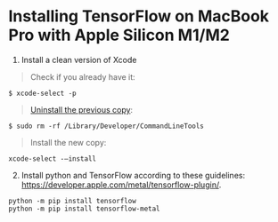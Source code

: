 # Installing TensorFlow on MacBook Pro with Apple Silicon M1/M2

1. Install a clean version of Xcode

> Check if you already have it:
```
$ xcode-select -p
```
> [Uninstall the previous copy](https://mac.install.guide/commandlinetools/6.html):
```
$ sudo rm -rf /Library/Developer/CommandLineTools
```
> Install the new copy:
```
xcode-select -–install
```

2. Install python and TensorFlow according to these guidelines: https://developer.apple.com/metal/tensorflow-plugin/.

```
python -m pip install tensorflow
python -m pip install tensorflow-metal
```


